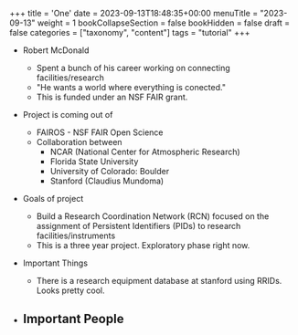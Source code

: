+++
title = 'One'
date = 2023-09-13T18:48:35+00:00
menuTitle = "2023-09-13"
weight = 1
bookCollapseSection = false
bookHidden = false
draft = false
categories = ["taxonomy", "content"]
tags = "tutorial"
+++
- Robert McDonald
  - Spent a bunch of his career working on connecting facilities/research
  - "He wants a world where everything is conected."
  - This is funded under an NSF FAIR grant.

- Project is coming out of
  - FAIROS - NSF FAIR Open Science
  - Collaboration between
    - NCAR (National Center for Atmospheric Research)
    - Florida State University
    - University of Colorado: Boulder
    - Stanford (Claudius Mundoma)

- Goals of project
  - Build a Research Coordination Network (RCN) focused on the assignment of Persistent Identifiers (PIDs) to research facilities/instruments
  - This is a three year project. Exploratory phase right now.

- Important Things
  - There is a research equipment database at stanford using RRIDs. Looks pretty cool.

- Important People
  - 